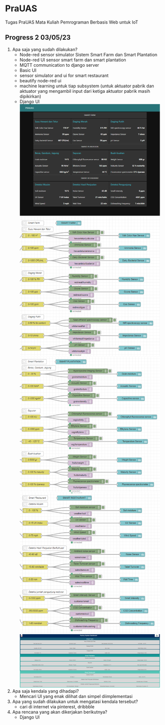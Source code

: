 # PraUAS
Tugas PraUAS Mata Kuliah Pemrograman Berbasis Web untuk IoT

## Progress 2 03/05/23
1. Apa saja yang sudah dilakukan?
    - Node-red sensor simulator Sistem Smart Farm dan Smart Plantation
    - Node-red UI sensor smart farm dan smart plantation
    - MQTT communication to django server
    - Basic UI
    - sensor simulator and ui for smart restaurant
    - beautify node-red ui
    - machine learning untuk tiap subsystem (untuk aktuator pabrik dan aktuator yang mengambil input dari ketiga aktuator pabrik masih dipikirkan)
    - Django UI
    ![](node_red_dashboard.png)
    ![](node_red_pabrik_1.png)
    ![](node_red_pabrik_2.png)
    ![](node_red_pabrik_3.png)
    ![](django_ui.png)
2. Apa saja kendala yang dihadapi?
    - Mencari UI yang enak dilihat dan simpel diimplementasi
3. Apa yang sudah dilakukan untuk mengatasi kendala tersebut?
    - cari di internet via pinterest, dribbble
4. Apa rencana yang akan dikerjakan berikutnya?
    - Django UI

